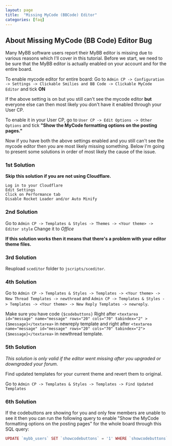 ```yaml
---
layout: page
title:  "Missing MyCode (BBCode) Editor"
categories: [faq]
---
```


## About Missing MyCode (BB Code) Editor Bug

Many MyBB software users report their MyBB editor is missing due to various reasons which I'll cover in this tutorial.
Before we start, we need to be sure that the MyBB editor is actually enabled on your account and for the entire
board.

To enable mycode editor for entire board: Go to `Admin CP -> Configuration -> Settings -> Clickable Smilies and BB Code -> Clickable MyCode Editor` and tick **ON**

If the above setting is on but you still can't see the mycode editor **but** everyone else can then most likely you don't have it enabled through your User CP.

To enable it in your User CP, go to `User CP -> Edit Options -> Other Options` and tick **"Show the MyCode formatting options on the posting pages."**

Now if you have both the above settings enabled and you still can't see the mycode editor then you are most likely missing something. Below I'm going to present some solutions in order of most likely the cause of the issue.

### 1st Solution

**Skip this solution if you are not using Cloudflare.**

    Log in to your Cloudflare
    Edit Settings
    Click on Performance tab
    Disable Rocket Loader and/or Auto Minify

### 2nd Solution

Go to `Admin CP -> Templates & Styles -> Themes -> <Your theme> -> Editor style` Change it to *Office*

**If this solution works then it means that there's a problem with your editor theme files.**

### 3rd Solution

Reupload `sceditor` folder to `jscripts/sceditor`.

### 4th Solution

Go to `Admin CP -> Templates & Styles -> Templates -> <Your theme> -> New Thread Templates -> newthread` and `Admin CP -> Templates & Styles -> Templates -> <Your theme> -> New Reply Templates -> newreply`.

Make sure you have code `{$codebuttons}` Right after `<textarea id="message" name="message" rows="20" cols="70" tabindex="2" >{$message}</textarea>` in newreply template and right after `<textarea name="message" id="message" rows="20" cols="70" tabindex="2">{$message}</textarea>` in newthread template.

### 5th Solution

*This solution is only valid if the editor went missing after you upgraded or downgraded your forum.*

Find updated templates for your current theme and revert them to original.

Go to `Admin CP -> Templates & Styles -> Templates -> Find Updated Templates`

### 6th Solution

If the codebuttons are showing for you and only few members are unable to see it then you can run the following query to enable "Show the MyCode formatting options on the posting pages" for the whole board through this SQL query:

```php
UPDATE `mybb_users` SET `showcodebuttons` = '1' WHERE `showcodebuttons` = '0'
```
